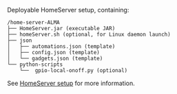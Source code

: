 Deployable HomeServer setup, containing:
```
/home-server-ALMA
├── HomeServer.jar (executable JAR)
├── homeServer.sh (optional, for Linux daemon launch)
├── json
│   ├── automations.json (template)
│   ├── config.json (template)
│   └── gadgets.json (template)
└── python-scripts
    └──  gpio-local-onoff.py (optional)
```
See [HomeServer setup](link) for more information.
